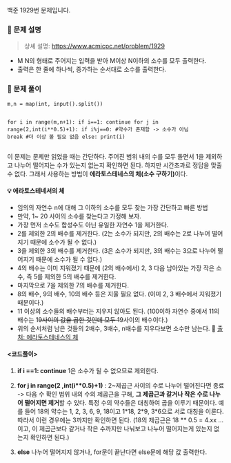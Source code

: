 <p>백준 1929번 문제입니다.</p>
<h3 id="📌-문제-설명">📌 문제 설명</h3>
<blockquote>
<p>상셰 설명: <a href="https://www.acmicpc.net/problem/1929">https://www.acmicpc.net/problem/1929</a></p>
</blockquote>
<ul>
<li>M N의 형태로 주어지는 입력을 받아 M이상 N이하의 소수를 모두 출력한다.</li>
<li>출력은 한 줄에 하나씩, 증가하는 순서대로 소수를 출력한다.</li>
</ul>
<h3 id="📌-문제-풀이">📌 문제 풀이</h3>
<pre><code class="language-python">m,n = map(int, input().split())

for i in range(m,n+1):
    if i==1:
        continue
    for j in range(2,int(i**0.5)+1):
        if i%j==0: #약수가 존재함 -&gt; 소수가 아님
            break #더 이상 볼 필요 없음
    else:
        print(i)</code></pre>
<p>이 문제는 문제만 읽었을 때는 간단하다. 주어진 범위 내의 수를 모두 돌면서 1을 제외하고 나누어 떨어지는 수가 있는지 없는지 확인하면 된다. 하지만 시간초과로 정답을 맞출 수 없다. 그래서 사용하는 방법이 <strong>에라토스테네스의 체(소수 구하기)</strong>이다.</p>
<h4 id="💡-에라토스테네서의-체">💡 에라토스테네서의 체</h4>
<ul>
<li>임의의 자연수 n에 대해 그 이하의 소수를 모두 찾는 가장 간단하고 빠른 방법</li>
<li>만약, 1~ 20 사이의 소수를 찾는다고 가정해 보자. 
<img alt="" src="https://velog.velcdn.com/images/hwi_min/post/b5c8552e-7af1-4dad-bfdf-4dbb9bf9ed36/image.png" /></li>
<li>가장 먼저 소수도 합성수도 아닌 유일한 자연수 1을 제거한다.
<img alt="" src="https://velog.velcdn.com/images/hwi_min/post/fb60f1e0-6db1-4ea3-aeb4-12ffe45b95c6/image.png" /></li>
<li>2를 제외한 2의 배수를 제거한다. (2는 소수가 되지만, 2의 배수는 2로 나누어 떨어지기 때문에 소수가 될 수 없다.)
<img alt="" src="https://velog.velcdn.com/images/hwi_min/post/b37e7e08-5a2b-4ed6-aecf-e6f7d9e2b0f2/image.png" /></li>
<li>3을 제외한 3의 배수를 제거한다. (3은 소수가 되지만, 3의 배수는 3으로 나누어 떨어지기 때문에 소수가 될 수 없다.)
<img alt="" src="https://velog.velcdn.com/images/hwi_min/post/075509a4-9d77-4722-95cf-7141fc6d104d/image.png" /></li>
<li>4의 배수는 이미 지워졌기 때문에 (2의 배수에서) 2, 3 다음 남아있는 가장 작은 소수, 즉 5를 제외한 5의 배수를 제거한다.
<img alt="" src="https://velog.velcdn.com/images/hwi_min/post/11f9fa0c-b0b7-480c-ab2d-e68ee43e5245/image.png" /></li>
<li>마지막으로 7을 제외한 7의 배수를 제거한다.
<img alt="" src="https://velog.velcdn.com/images/hwi_min/post/112b8252-284c-4177-9284-568982257d41/image.png" /></li>
<li>8의 배수, 9의 배수, 10의 배수 등은 지울 필요 없다. (이미 2, 3 배수에서 지워졌기 때문이다.)</li>
<li>11 이상의 소수들의 배수부터는 지우지 않아도 된다. (100이하 자연수 중에서 11의 배수는 1<del>9사이의 값을 곱한 것인데 모두 1</del>9사이의 배수이다.)</li>
<li>위의 순서처럼 남은 것들의 2배수, 3배수, n배수를 지우다보면 소수만 남는다.
📂 <a href="https://namu.wiki/w/%EC%97%90%EB%9D%BC%ED%86%A0%EC%8A%A4%ED%85%8C%EB%84%A4%EC%8A%A4%EC%9D%98%20%EC%B2%B4">출처: 에라토스테네스의 체</a></li>
</ul>
<h4 id="코드풀이"><strong>&lt;코드풀이&gt;</strong></h4>
<ol>
<li><p><strong>if i ==1: continue</strong>
1은 소수가 될 수 없으므로 제외한다.</p>
</li>
<li><p><strong>for j in range(2 ,int(i**0.5)+1)</strong>
: 2~제곱근 사이의 수로 나누어 떨어진다면 종료 -&gt; 다음 수 확인
범위 내의 수의 제곱근을 구해, <strong>그 제곱근과 같거나 작은 수로 나누어 떨어지면 제거</strong>할 수 있다. 특정 수의 약수들은 대칭하여 곱을 이루기 때문이다. 
예를 들어 18의 약수는 1, 2, 3, 6, 9, 18이고 1*18, 2*9, 3*6으로 서로 대칭을 이룬다. 따라서 이런 경우에는 3까지만 확인하면 된다. (18의 제곱근은 18 ** 0.5 = 4.xx ... 이고, 이 제곱근보다 같거나 작은 수까지만 나눠보고 나누어 떨어지는게 있는지 없는지 확인하면 된다.) </p>
</li>
<li><p><strong>else</strong>
나누어 떨어지지 않거나, for문이 끝난다면 else문에 해당 값 출력한다.</p>
</li>
</ol>